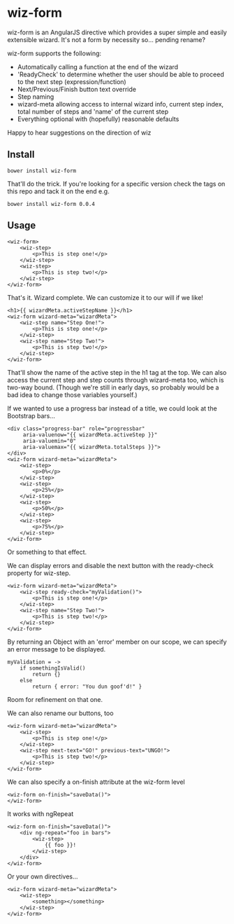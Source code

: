 wiz-form
========

wiz-form is an AngularJS directive which provides a super simple and easily extensible wizard. It's not a form by necessity so... pending rename?

wiz-form supports the following:

* Automatically calling a function at the end of the wizard
* 'ReadyCheck' to determine whether the user should be able to proceed to the next step (expression/function)
* Next/Previous/Finish button text override
* Step naming
* wizard-meta allowing access to internal wizard info, current step index, total number of steps and 'name' of the current step
* Everything optional with (hopefully) reasonable defaults

Happy to hear suggestions on the direction of wiz

Install
-------
    bower install wiz-form
That'll do the trick. If you're looking for a specific version check the tags on this repo and tack it on the end e.g.

    bower install wiz-form 0.0.4


Usage
-----
    <wiz-form>
        <wiz-step>
            <p>This is step one!</p>
        </wiz-step>
        <wiz-step>
            <p>This is step two!</p>
        </wiz-step>
    </wiz-form>
    
That's it. Wizard complete. We can customize it to our will if we like!

    <h1>{{ wizardMeta.activeStepName }}</h1>
    <wiz-form wizard-meta="wizardMeta">
        <wiz-step name="Step One!">
            <p>This is step one!</p>
        </wiz-step>
        <wiz-step name="Step Two!">
            <p>This is step two!</p>
        </wiz-step>
    </wiz-form>

That'll show the name of the active step in the h1 tag at the top. We can also access the current step and step counts through wizard-meta too, which is two-way bound. (Though we're still in early days, so probably would be a bad idea to change those variables yourself.)

If we wanted to use a progress bar instead of a title, we could look at the Bootstrap bars...

    <div class="progress-bar" role="progressbar"
         aria-valuenow="{{ wizardMeta.activeStep }}"
         aria-valuemin="0"
         aria-valuemax="{{ wizardMeta.totalSteps }}">
    </div>
    <wiz-form wizard-meta="wizardMeta">
        <wiz-step>
            <p>0%</p>
        </wiz-step>
        <wiz-step>
            <p>25%</p>
        </wiz-step>
        <wiz-step>
            <p>50%</p>
        </wiz-step>
        <wiz-step>
            <p>75%</p>
        </wiz-step>
    </wiz-form>
    
Or something to that effect.

We can display errors and disable the next button with the ready-check property for wiz-step.

    <wiz-form wizard-meta="wizardMeta">
        <wiz-step ready-check="myValidation()">
            <p>This is step one!</p>
        </wiz-step>
        <wiz-step name="Step Two!">
            <p>This is step two!</p>
        </wiz-step>
    </wiz-form>
    
By returning an Object with an 'error' member on our scope, we can specify an error message to be displayed.

    myValidation = ->
        if somethingIsValid()
            return {}
        else
            return { error: "You dun goof'd!" }

Room for refinement on that one.

We can also rename our buttons, too

    <wiz-form wizard-meta="wizardMeta">
        <wiz-step>
            <p>This is step one!</p>
        </wiz-step>
        <wiz-step next-text="GO!" previous-text="UNGO!">
            <p>This is step two!</p>
        </wiz-step>
    </wiz-form>

We can also specify a on-finish attribute at the wiz-form level

    <wiz-form on-finish="saveData()">
    </wiz-form>

It works with ngRepeat

    <wiz-form on-finish="saveData()">
        <div ng-repeat="foo in bars">
            <wiz-step>
                {{ foo }}!
            </wiz-step>
        </div>
    </wiz-form>

Or your own directives...

    <wiz-form wizard-meta="wizardMeta">
        <wiz-step>
            <something></something>
        </wiz-step>
    </wiz-form>